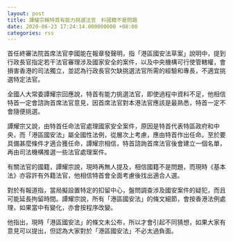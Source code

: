 ```yaml
---
layout: post
title: 譚耀宗稱特首有能力挑選法官　料國籍不是問題
date: 2020-06-23 17:24:14.000000000 +08:00
categories: rss
---
```


首任終審法院首席法官李國能在報章發聲明，指「港區國安法草案」說明中，提到行政長官指定若干法官審理涉及國家安全的案件，以及中央機構可行使管轄權，會損害香港的司法獨立，並認為行政長官欠缺挑選法官所需的經驗和專長，不適宜挑選特定法官。

全國人大常委譚耀宗回應說，特首有能力挑選法官，即使過程中資料不足，他相信特首一定會諮詢首席法官意見，因首席法官對本港法官應該是最熟悉，特首一定不會隨便挑選。

譚耀宗又說，由特首任命法官處理國家安全案件，原因是特首代表特區政府和中央，而「港區國安法」屬全國性法例，從層次上考慮，應由特首作出任命。至於要具備甚麼條件才適合獲任命，譚耀宗相信，特首諮詢首席法官後會建立一個名單，再由司法機構推選一些法官處理案件。

有關法官的國籍，譚耀宗說，現時再無人提及，相信國籍不是問題，而現時《基本法》亦容許有外籍法官，他相信特首會全面考慮後找出適合人選。

對於有報道指，當局擬設置特定的扣留中心，盤問調查涉及國安案件的疑犯，而且可能延長拘留時間。譚耀宗說，所有「港區國安法」的條文細節，會按香港法例處理，如果當中有變化，亦會按程序改變。

他指出，現時「港區國安法」的條文未公布，所以才會引起不同猜想，如果大家有意見可以提出，但認為大家對於「港區國安法」不必太過負面。
